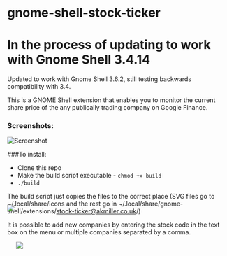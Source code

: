 gnome-shell-stock-ticker
========================

# In the process of updating to work with Gnome Shell 3.4.14 

Updated to work with Gnome Shell 3.6.2, still testing backwards compatibility with 3.4.

This is a GNOME Shell extension that enables you to monitor the current share price of the any publically trading company on Google Finance. 

### Screenshots:

![Screenshot](https://github.com/nanorepublica/gnome-shell-stock-ticker/raw/master/data/screenshot.png)

###To install:
* Clone this repo
* Make the build script executable - `chmod +x build`
* `./build`

The build script just copies the files to the correct place (SVG files go to ~/.local/share/icons and the rest go in ~/.local/share/gnome-shell/extensions/stock-ticker@akmiller.co.uk/)

It is possible to add new companies by entering the stock code in the text box on the menu or multiple companies separated by a comma.

<div>
<img style="top:-85px; position:relative;" src="https://github.com/nanorepublica/gnome-shell-stock-ticker/raw/master/data/screenshot1.png" />
<img src="https://github.com/nanorepublica/gnome-shell-stock-ticker/raw/master/data/screenshot2.png" />
</div>
